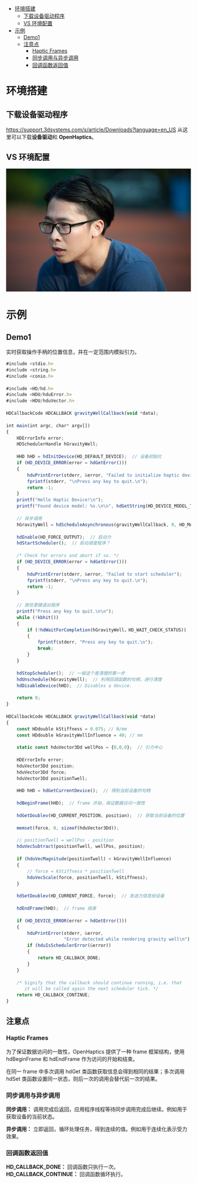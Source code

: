 
<!-- @import "[TOC]" {cmd="toc" depthFrom=1 depthTo=6 orderedList=false} -->

<!-- code_chunk_output -->

- [环境搭建](#环境搭建)
  - [下载设备驱动程序](#下载设备驱动程序)
  - [VS 环境配置](#vs-环境配置)
- [示例](#示例)
  - [Demo1](#demo1)
  - [注意点](#注意点)
    - [Haptic Frames](#haptic-frames)
    - [同步调用与异步调用](#同步调用与异步调用)
    - [回调函数返回值](#回调函数返回值)

<!-- /code_chunk_output -->

# 环境搭建

## 下载设备驱动程序

https://support.3dsystems.com/s/article/Downloads?language=en_US 从这里可以下载**设备驱动**和 **OpenHaptics**。

## VS 环境配置

![handsome](./img/neal.jpg)

# 示例

## Demo1

实时获取操作手柄的位置信息，并在一定范围内模拟引力。

```javascript
#include <stdio.h>
#include <string.h>
#include <conio.h>

#include <HD/hd.h>
#include <HDU/hduError.h>
#include <HDU/hduVector.h>

HDCallbackCode HDCALLBACK gravityWellCallback(void *data);

int main(int argc, char* argv[])
{    
    HDErrorInfo error;
    HDSchedulerHandle hGravityWell;

    HHD hHD = hdInitDevice(HD_DEFAULT_DEVICE);  // 设备初始化
    if (HD_DEVICE_ERROR(error = hdGetError())) 
    {
        hduPrintError(stderr, &error, "Failed to initialize haptic device");
        fprintf(stderr, "\nPress any key to quit.\n");
        return -1;
    }
    printf("Hello Haptic Device!\n");
    printf("Found device model: %s.\n\n", hdGetString(HD_DEVICE_MODEL_TYPE));

    // 异步调用
    hGravityWell = hdScheduleAsynchronous(gravityWellCallback, 0, HD_MAX_SCHEDULER_PRIORITY);

    hdEnable(HD_FORCE_OUTPUT);  // 启动力
    hdStartScheduler();  // 启动调度程序？

    /* Check for errors and abort if so. */
    if (HD_DEVICE_ERROR(error = hdGetError()))
    {
        hduPrintError(stderr, &error, "Failed to start scheduler");
        fprintf(stderr, "\nPress any key to quit.\n");
        return -1;
    }

    // 按任意键退出程序
    printf("Press any key to quit.\n\n");
    while (!kbhit())
    {
        if (!hdWaitForCompletion(hGravityWell，HD_WAIT_CHECK_STATUS))
        {
            fprintf(stderr, "Press any key to quit.\n");     
            break;
        }
    }

    hdStopScheduler();  // 一般这个是清理的第一步
    hdUnschedule(hGravityWell);  // 利用回调函数的句柄，进行清理
    hdDisableDevice(hHD);  // Disables a device.

    return 0;
}

HDCallbackCode HDCALLBACK gravityWellCallback(void *data)
{
    const HDdouble kStiffness = 0.075; // N/mm
    const HDdouble kGravityWellInfluence = 40; // mm

    static const hduVector3Dd wellPos = {0,0,0};  // 引力中心

    HDErrorInfo error;
    hduVector3Dd position;
    hduVector3Dd force;
    hduVector3Dd positionTwell;

    HHD hHD = hdGetCurrentDevice();  // 得到当前设备的句柄

    hdBeginFrame(hHD);  // frame 开始，保证数据访问一致性

    hdGetDoublev(HD_CURRENT_POSITION, position);  // 获取当前设备的位置
    
    memset(force, 0, sizeof(hduVector3Dd));
    
    // positionTwell = wellPos - position
    hduVecSubtract(positionTwell, wellPos, position);
    
    if (hduVecMagnitude(positionTwell) < kGravityWellInfluence)
    {
        // force = kStiffness * positionTwell
        hduVecScale(force, positionTwell, kStiffness);
    }

    hdSetDoublev(HD_CURRENT_FORCE, force);  // 发送力信息给设备
    
    hdEndFrame(hHD);  // frame 结束

    if (HD_DEVICE_ERROR(error = hdGetError()))
    {
        hduPrintError(stderr, &error, 
                      "Error detected while rendering gravity well\n");
        if (hduIsSchedulerError(&error))
        {
            return HD_CALLBACK_DONE;
        }
    }

    /* Signify that the callback should continue running, i.e. that
       it will be called again the next scheduler tick. */
    return HD_CALLBACK_CONTINUE;
}
```

## 注意点

### Haptic Frames

为了保证数据访问的一致性，OpenHaptics 提供了一种 frame 框架结构，使用 hdBeginFrame 和 hdEndFrame 作为访问的开始和结束。

在同一 frame 中多次调用 hdGet 类函数获取信息会得到相同的结果；多次调用 hdSet 类函数设置同一状态，则后一次的调用会替代前一次的结果。

### 同步调用与异步调用

**同步调用：** 调用完成后返回，应用程序线程等待同步调用完成后继续。例如用于获取设备的当前状态。

**异步调用：** 立即返回，循环处理任务，得到连续的值。例如用于连续化表示受力效果。

### 回调函数返回值

**HD_CALLBACK_DONE：** 回调函数只执行一次。
**HD_CALLBACK_CONTINUE：** 回调函数循环执行。
　
